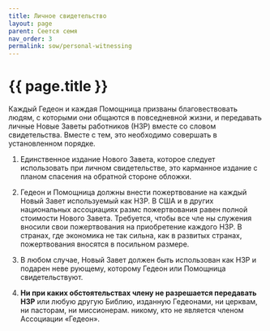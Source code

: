 ```yaml
---
title: Личное свидетельство
layout: page
parent: Сеется семя
nav_order: 3
permalink: sow/personal-witnessing
---
```


# {{ page.title }} 

Каждый Гедеон и каждая Помощница призваны благовествовать людям, с которыми
они общаются в повседневной жизни, и передавать личные Новые Заветы
работников (НЗР) вместе со словом свидетельства. Вместе с тем, это необходимо
совершать в установленном порядке.

1. Единственное издание Нового Завета, которое следует использовать при личном
свидетельстве, это карманное издание с планом спасения на обратной стороне
обложки.

2. Гедеон и Помощница должны внести пожертвование на каждый Новый Завет
используемый как НЗР. В США и в других национальных ассоциациях размс
пожертвования равен полной стоимости Нового Завета. Требуется, чтобы все чле
ны служения вносили свои пожертвования на приобретение каждого НЗР. В странах,
где экономика не так сильна, как в развитых странах, пожертвования вносятся
в посильном размере.

3. В любом случае, Новый Завет должен быть использован как НЗР и подарен неве
рующему, которому Гедеон или Помощница свидетельствуют.

4. **Ни при каких обстоятельствах члену не разрешается передавать НЗР** или любую
другую Библию, изданную Гедеонами, ни церквам, ни пасторам, ни миссионерам.
никому, кто не является членом Ассоциации «Гедеон».
